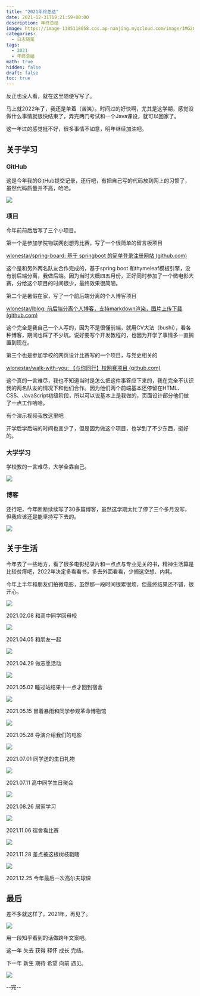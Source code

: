 ```yaml
---
title: "2021年终总结"
date: 2021-12-31T19:21:59+08:00
description: 年终总结
image: https://image-1305118058.cos.ap-nanjing.myqcloud.com/image/IMG20210423185014.jpg
categories:
  - 日志随笔
tags:
  - 2021
  - 年终总结
math: true
hidden: false
draft: false
toc: true
---
```


反正也没人看，就在这里随便写写了。

马上就2022年了，我还是单着（苦笑）。时间过的好快啊，尤其是这学期，感觉没做什么事情就很快结束了，弄完两门考试和一个Java课设，就可以回家了。

这一年过的感觉挺不好，很多事情不如意，明年继续加油吧。

## 关于学习

### GitHub

这是今年我的GitHub提交记录，还行吧，有把自己写的代码放到网上的习惯了，虽然代码质量并不高，哈哈。

![](https://image-1305118058.cos.ap-nanjing.myqcloud.com/image/Snipaste_2021-12-31_16-37-47.png)

### 项目

今年前前后后写了三个小项目。

第一个是参加学院物联网创想秀比赛，写了一个很简单的留言板项目

[wlonestar/spring-board: 基于 springboot 的简单登录注册网站 (github.com)](https://github.com/wlonestar/spring-board)

这个是和另外两名队友合作完成的，基于spring boot 和thymeleaf模板引擎，没有前后端分离，我做后端。因为当时大概四五月份，正好同时参加了一个微电影大赛，分给这个项目的时间很少，最终效果很简陋。

第二个是暑假在家，写了一个前后端分离的个人博客项目

[wlonestar/lblog: 前后端分离个人博客，支持markdown渲染，图片上传下载 (github.com)](https://github.com/wlonestar/lblog)

这个完全是我自己一个人写的，因为不是很懂前端，就用CV大法（bushi），看各种博客，期间也踩了不少坑。说好要写个开发教程的，也因为开学了事情多一直搁置到现在。

第三个也是参加学校的网页设计比赛写的一个项目，与党史相关的

[wlonestar/walk-with-you: 【与你同行】校网赛项目 (github.com)](https://github.com/wlonestar/walk-with-you)

这个真的一言难尽，我也不知道当时是怎么把这件事答应下来的，我在完全不认识我的两名队友的情况下和他们合作。因为他们两个前端基本还停留在HTML、CSS、JavaScript初级阶段，所以可以说基本上是我做的，页面设计部分他们做了一点工作哈哈。

有个演示视频我放这里吧


开学后学后端的时间也变少了，但是因为做这个项目，也学到了不少东西，挺好的。

### 大学学习

学校教的一言难尽，大学全靠自己。

![](https://image-1305118058.cos.ap-nanjing.myqcloud.com/image/IMG20211011205814.jpg)

### 博客

还行吧，今年断断续续写了30多篇博客，虽然这学期太忙了停了三个多月没写，但我应该还是能坚持写下去的。

![](https://image-1305118058.cos.ap-nanjing.myqcloud.com/image/Snipaste_2021-12-31_20-40-27.png)

## 关于生活

今年去了一些地方，看了很多电影纪录片和一点点与专业无关的书，精神生活算是比较贫瘠吧，2022年决定多看看书，多去外面看看，少搁这空想、内耗。

今年上半年和朋友们拍微电影，虽然那一段时间很累很烦，但最终结果还不错，很开心。

![](https://image-1305118058.cos.ap-nanjing.myqcloud.com/image/IMG_20211231_190008.jpg)

2021.02.08 和高中同学回母校

![](https://image-1305118058.cos.ap-nanjing.myqcloud.com/image/IMG_20211231_190104.jpg)

2021.04.05 和朋友一起

![](https://image-1305118058.cos.ap-nanjing.myqcloud.com/image/IMG_20211231_190151.jpg)

2021.04.29 做志愿活动

![](https://image-1305118058.cos.ap-nanjing.myqcloud.com/image/IMG_20211231_190212.jpg)

2021.05.02 睡过站结果十一点才回到宿舍

![](https://image-1305118058.cos.ap-nanjing.myqcloud.com/image/IMG_20211231_190234.jpg)

2021.05.15 冒着暴雨和同学参观革命博物馆

![](https://image-1305118058.cos.ap-nanjing.myqcloud.com/image/IMG_20211231_190259.jpg)

2021.05.28 导演介绍我们的电影

![](https://image-1305118058.cos.ap-nanjing.myqcloud.com/image/IMG_20211231_190532.jpg)

2021.07.01 同学送的生日礼物

![](https://image-1305118058.cos.ap-nanjing.myqcloud.com/image/IMG_20211231_190426.jpg)

2021.07.11 高中同学生日聚会

![](https://image-1305118058.cos.ap-nanjing.myqcloud.com/image/IMG_20211231_190514.jpg)

2021.08.26 居家学习

![](https://image-1305118058.cos.ap-nanjing.myqcloud.com/image/IMG_20211231_190612.jpg)

2021.11.06 宿舍看比赛

![](https://image-1305118058.cos.ap-nanjing.myqcloud.com/image/IMG_20211231_190634.jpg)

2021.11.28 差点被这根树枝戳瞎

![](https://image-1305118058.cos.ap-nanjing.myqcloud.com/image/IMG_20211231_191906.jpg)

2021.12.25 今年最后一次高尔夫球课

## 最后

差不多就这样了，2021年，再见了。

![](https://image-1305118058.cos.ap-nanjing.myqcloud.com/image/1640946810321.jpg)

用一段知乎看到的话做跨年文案吧。

这一年 失去 获得 释怀 成长 完结。

下一年 新生 期待 希望 向前 遇见。

![](https://image-1305118058.cos.ap-nanjing.myqcloud.com/image/1639649626782.jpeg)

--完--
